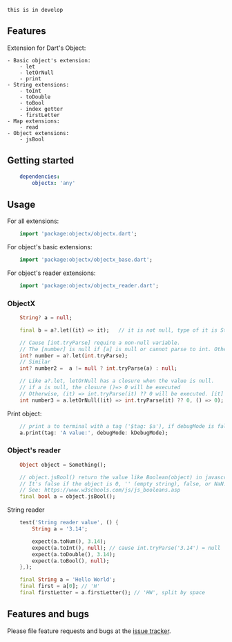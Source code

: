 `this is in develop`

## Features

Extension for Dart's Object: 

    - Basic object's extension:
        - let
        - letOrNull
        - print
    - String extensions:
        - toInt
        - toDouble
        - toBool
        - index getter
        - firstLetter  
    - Map extensions:
        - read
    - Object extensions:
        - jsBool

## Getting started

```yaml
    dependencies:
        objectx: 'any'
```

## Usage

For all extensions:

```dart
    import 'package:objectx/objectx.dart';
```

For object's basic extensions:

```dart
    import 'package:objectx/objectx_base.dart';
```

For object's reader extensions:

```dart
    import 'package:objectx/objectx_reader.dart';
```

### ObjectX

```dart 
    String? a = null;

    final b = a?.let((it) => it);   // it is not null, type of it is String (without ?)

    // Cause [int.tryParse] require a non-null variable. 
    // The [number] is null if [a] is null or cannot parse to int. Otherwise, number is result of int.tryParse
    int? number = a?.let(int.tryParse);
    // Similar 
    int? number2 =  a != null ? int.tryParse(a) : null;

    // Like a?.let, letOrNull has a closure when the value is null.
    // if a is null, the closure ()=> 0 will be executed
    // Otherwise, (it) => int.tryParse(it) ?? 0 will be executed. [it] is not null
    int number3 = a.letOrNull((it) => int.tryParse(it) ?? 0, () => 0);

```

Print object:

```dart
    // print a to terminal with a tag ('$tag: $a'), if debugMode is false, it is not effect.
    a.print(tag: 'A value:', debugMode: kDebugMode);
```

### Object's reader

```dart
    Object object = Something();

    // object.jsBool() return the value like Boolean(object) in javascript;
    // It's false if the object is 0, '' (empty string), false, or NaN. Otherwise, return true
    // See: https://www.w3schools.com/js/js_booleans.asp
    final bool a = object.jsBool();
```

String reader

```dart
    test('String reader value', () {
        String a = '3.14';

        expect(a.toNum(), 3.14);
        expect(a.toInt(), null); // cause int.tryParse('3.14') = null
        expect(a.toDouble(), 3.14);
        expect(a.toBool(), null);
    },);
```

```dart
    final String a = 'Hello World';
    final first = a[0]; // 'H'
    final firstLetter = a.firstLetter(); // 'HW', split by space
```

## Features and bugs 

Please file feature requests and bugs at the [issue tracker](https://github.com/sonnts996/objectx/issues).